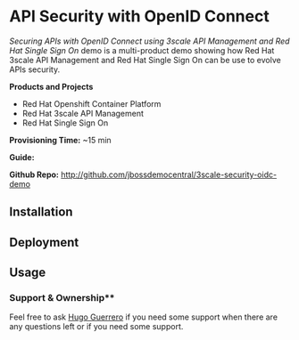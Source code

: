 # API Security with OpenID Connect

_Securing APIs with OpenID Connect using 3scale API Management and Red Hat Single Sign On_ demo is a multi-product demo showing how Red Hat 3scale API Management and Red Hat Single Sign On can be use to evolve APIs security.

**Products and Projects**

* Red Hat Openshift Container Platform
* Red Hat 3scale API Management
* Red Hat Single Sign On

**Provisioning Time:** ~15 min

**Guide:** 

**Github Repo:** http://github.com/jbossdemocentral/3scale-security-oidc-demo

## Installation

<TODO>

## Deployment

<TODO>

## Usage

<TODO>

### Support & Ownership**

Feel free to ask [Hugo Guerrero](hguerrer@redhat.com) if you need some support when there are any questions left or if you need some support.